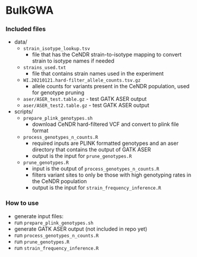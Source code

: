 # BulkGWA

### Included files

* data/
  * `strain_isotype_lookup.tsv`
    * file that has the CeNDR strain-to-isotype mapping to convert strain to isotype names if needed
  * `strains_used.txt`
    * file that contains strain names used in the experiment
  * `WI.20210121.hard-filter_allele_counts.tsv.gz`
    * allele counts for variants present in the CeNDR population, used for genotype pruning
  * `aser/ASER_test.table.gz` - test GATK ASER output
  * `aser/ASER_test2.table.gz` - test GATK ASER output
* scripts/
  * `prepare_plink_genotypes.sh`
    * download CeNDR hard-filtered VCF and convert to plink file format
  * `process_genotypes_n_counts.R`
    * required inputs are PLINK formatted genotypes and an aser directory that contains the output of GATK ASER
    * output is the input for `prune_genotypes.R`
  * `prune_genotypes.R`
    * input is the output of `process_genotypes_n_counts.R`
    * filters variant sites to only be those with high genotyping rates in the CeNDR population
    * output is the input for `strain_frequency_inference.R`

### How to use

* generate input files:
 * run `prepare_plink_genotypes.sh`
 * generate GATK ASER output (not included in repo yet)
 * run `process_genotypes_n_counts.R`
 * run `prune_genotypes.R`
 * run `strain_frequency_inference.R`
